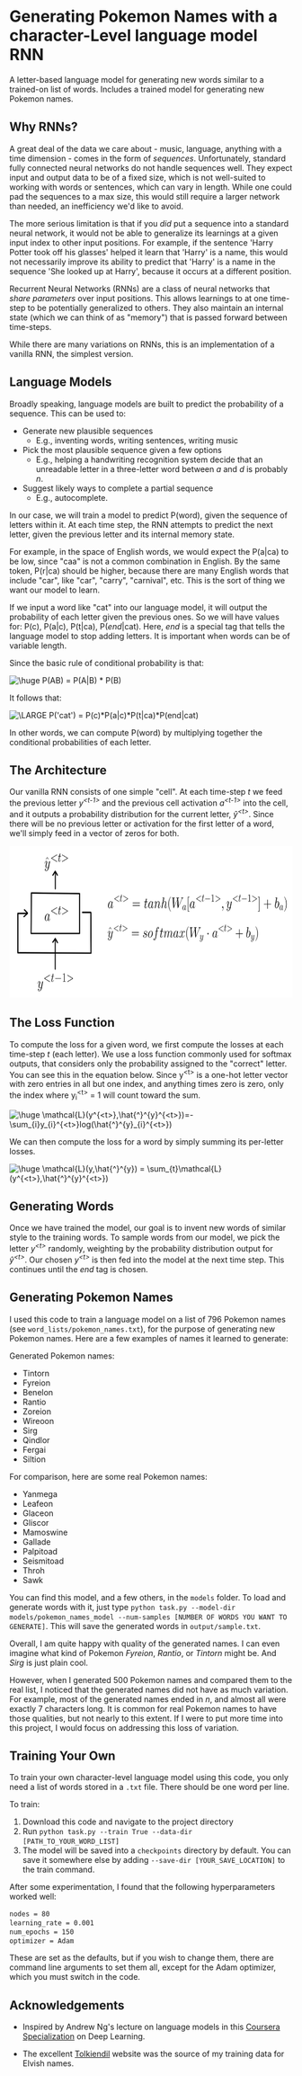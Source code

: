 # Generating Pokemon Names with a character-Level language model RNN

A letter-based language model for generating new words similar to a trained-on list of words. Includes a trained model for generating new Pokemon names.

## Why RNNs?

A great deal of the data we care about - music, language, anything with a time dimension - comes in the form of <i>sequences</i>. Unfortunately, standard fully connected neural networks do not handle sequences well. They expect input and output data to be of a fixed size, which is not well-suited to working with words or sentences, which can vary in length. While one could pad the sequences to a max size, this would still require a larger network than needed, an inefficiency we'd like to avoid.

The more serious limitation is that if you <i>did</i> put a sequence into a standard neural network, it would not be able to generalize its learnings at a given input index to other input positions. For example, if the sentence 'Harry Potter took off his glasses' helped it learn that 'Harry' is a name, this would not necessarily improve its ability to predict that 'Harry' is a name in the sequence 'She looked up at Harry', because it occurs at a different position.

Recurrent Neural Networks (RNNs) are a class of neural networks that <i>share parameters</i> over input positions. This allows learnings to at one time-step to be potentially generalized to others. They also maintain an internal state (which we can think of as "memory") that is passed forward between time-steps.

While there are many variations on RNNs, this is an implementation of a vanilla RNN, the simplest version. 

## Language Models

Broadly speaking, language models are built to predict the probability of a sequence. This can be used to:
* Generate new plausible sequences 
    * E.g., inventing words, writing sentences, writing music
* Pick the most plausible sequence given a few options 
    * E.g., helping a handwriting recognition system decide that an unreadable letter in a three-letter word between <i>a</i> and <i>d</i> is probably <i>n</i>.
* Suggest likely ways to complete a partial sequence
    * E.g., autocomplete.

In our case, we will train a model to predict P(word), given the sequence of letters within it. At each time step, the RNN attempts to predict the next letter, given the previous letter and its internal memory state. 

For example, in the space of English words, we would expect the P(a|ca) to be low, since "caa" is not a common combination in English. By the same token, P(r|ca) should be higher, because there are many English words that include "car", like "car", "carry", "carnival", etc. This is the sort of thing we want our model to learn.

If we input a word like "cat" into our language model, it will output the probability of each letter given the previous ones. So we will have values for: P(c), P(a|c), P(t|ca), P(<i>end</i>|cat). Here, <i>end</i> is a special tag that tells the language model to stop adding letters. It is important when words can be of variable length. 

Since the basic rule of conditional probability is that:

<!--P(AB) = P(A|B) * P(B)-->
<img src="https://latex.codecogs.com/gif.latex?\dpi{80}&space;\huge&space;P(AB)&space;=&space;P(A|B)&space;*&space;P(B)" title="\huge P(AB) = P(A|B) * P(B)" />

It follows that:

<!-- P(cat-<i>end</i>>) = P(<i>end</i>>|cat) * P(t|ca) * P(a|c) * P(c) -->
<img src="https://latex.codecogs.com/gif.latex?\dpi{100}&space;\LARGE&space;P('cat')&space;=&space;P(c)*P(a|c)*P(t|ca)*P(end|cat)" title="\LARGE P('cat') = P(c)*P(a|c)*P(t|ca)*P(end|cat)" />

In other words, we can compute P(word) by multiplying together the conditional probabilities of each letter.

## The Architecture

Our vanilla RNN consists of one simple "cell". At each time-step <i>t</i> we feed the previous letter <i>y<sup>\<t-1></sup></i> and the previous cell activation <i>a<sup>\<t-1></sup></i> into the cell, and it outputs a probability distribution for the current letter, <i>ŷ<sup>\<t></sup></i>. Since there will be no previous letter or activation for the first letter of a word, we'll simply feed in a vector of zeros for both.

<img height="270" src="language-model-diagram.png" title="language model diagram and equations"/>

## The Loss Function

To compute the loss for a given word, we first compute the losses at each time-step <i>t</i> (each letter). We use a loss function commonly used for softmax outputs, that considers only the probability assigned to the "correct" letter. You can see this in the equation below. Since y<sup>\<t></sup> is a one-hot letter vector with zero entries in all but one index, and anything times zero is zero, only the index where y<sub>i</sub><sup>\<t></sup> = 1 will count toward the sum. 

<!-- L(y<t>, y_hat<t> = - sum[y<t>log(y_hat<t>)] -->
<img src="https://latex.codecogs.com/gif.latex?\dpi{80}&space;\huge&space;\mathcal{L}(y^{<t>},\hat{^}^{y}^{<t>})=-\sum_{i}y_{i}^{<t>}log(\hat{^}^{y}_{i}^{<t>})" title="\huge \mathcal{L}(y^{<t>},\hat{^}^{y}^{<t>})=-\sum_{i}y_{i}^{<t>}log(\hat{^}^{y}_{i}^{<t>})" />

We can then compute the loss for a word by simply summing its per-letter losses.

<!-- L(y, y_hat) = sum[L(y<t>, y_hat<t>)] -->
<img src="https://latex.codecogs.com/gif.latex?\dpi{80}&space;\huge&space;\mathcal{L}(y,\hat{^}^{y})&space;=&space;\sum_{t}\mathcal{L}(y^{<t>},\hat{^}^{y}^{<t>})" title="\huge \mathcal{L}(y,\hat{^}^{y}) = \sum_{t}\mathcal{L}(y^{<t>},\hat{^}^{y}^{<t>})" />

## Generating Words

Once we have trained the model, our goal is to invent new words of similar style to the training words. To sample words from our model, we pick the letter <i>y<sup>\<t></sup></i> randomly, weighting by the probability distribution output for <i>ŷ<sup>\<t></sup></i>. Our chosen <i>y<sup>\<t></sup></i> is then fed into the model at the next time step. This continues until the <i>end</i> tag is chosen. 

## Generating Pokemon Names

I used this code to train a language model on a list of 796 Pokemon names (see ```word_lists/pokemon_names.txt```), for the purpose of generating new Pokemon names. Here are a few examples of names it learned to generate:

Generated Pokemon names:        
* Tintorn                       
* Fyreion                       
* Benelon
* Rantio
* Zoreion
* Wireoon
* Sirg
* Qindlor
* Fergai
* Siltion

For comparison, here are some real Pokemon names:
* Yanmega
* Leafeon
* Glaceon
* Gliscor
* Mamoswine
* Gallade
* Palpitoad
* Seismitoad
* Throh
* Sawk

You can find this model, and a few others, in the ```models``` folder. To load and generate words with it, just type ```python task.py --model-dir models/pokemon_names_model --num-samples [NUMBER OF WORDS YOU WANT TO GENERATE]```. This will save the generated words in ```output/sample.txt```.

Overall, I am quite happy with quality of the generated names. I can even imagine what kind of Pokemon <i>Fyreion</i>, <i>Rantio</i>, or <i>Tintorn</i> might be. And <i>Sirg</i> is just plain cool. 

However, when I generated 500 Pokemon names and compared them to the real list, I noticed that the generated names did not have as much variation. For example, most of the generated names ended in <i>n</i>, and almost all were exactly 7 characters long. It is common for real Pokemon names to have those qualities, but not nearly to this extent. If I were to put more time into this project, I would focus on addressing this loss of variation.

## Training Your Own

To train your own character-level language model using this code, you only need a list of words stored in a ```.txt``` file. There should be one word per line.

To train:
1. Download this code and navigate to the project directory
2. Run ```python task.py --train True --data-dir [PATH_TO_YOUR_WORD_LIST]```
3. The model will be saved into a ```checkpoints``` directory by default. You can save it somewhere else by adding ```--save-dir [YOUR_SAVE_LOCATION]``` to the train command.

After some experimentation, I found that the following hyperparameters worked well:

```
nodes = 80
learning_rate = 0.001
num_epochs = 150
optimizer = Adam
```

These are set as the defaults, but if you wish to change them, there are command line arguments to set them all, except for the Adam optimizer, which you must switch in the code. 

## Acknowledgements

* Inspired by Andrew Ng's lecture on language models in this [Coursera Specialization](https://www.coursera.org/specializations/deep-learning) on Deep Learning.

* The excellent [Tolkiendil](http://www.tolkiendil.com/langues/english/i-lam_arth/compound_sindarin_names) website was the source of my training data for Elvish names.


